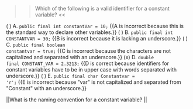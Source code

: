 >>Which of the following is a valid identifier for a constant variable? <<

( ) A. <code>public final int constantVar = 10;</code> {{A is incorrect because this is the standard way to declare other variables.}}
( ) B. <code>public final int CONSTANTVAR = 30;</code> {{B is incorrect because it is lacking an underscore.}}
( ) C. <code>public final boolean constantvar = true;</code> {{C is incorrect because the characters are not capitalized and separated with an underscore.}}
(x) D. <code>double final CONSTANT_VAR = 2.3213;</code> {{D is correct because identifiers for constant variables have to be in upper case with words separated with underscore.}}
( ) E. <code>public final char Constantvar = 'r';</code> {{E is incorrect because "var" is not capitalized and separated from "Constant" with an underscore.}}

||What is the naming convention for a constant variable? ||
